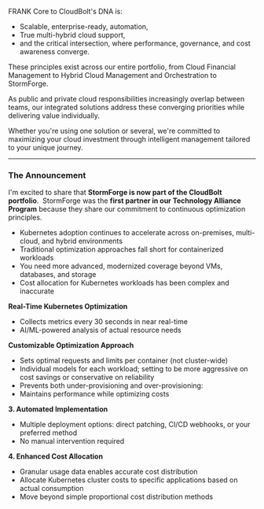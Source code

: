 
FRANK
Core to CloudBolt's DNA is:
- Scalable, enterprise-ready, automation,
- True multi-hybrid cloud support,
- and the critical intersection, where performance, governance, and cost awareness converge.

These principles exist across our entire portfolio, from Cloud Financial Management to Hybrid Cloud Management and Orchestration to StormForge.

As public and private cloud responsibilities increasingly overlap between teams, our integrated solutions address these converging priorities while delivering value individually. 

Whether you're using one solution or several, we're committed to maximizing your cloud investment through intelligent management tailored to your unique journey.

--- 

### The Announcement
I'm excited to share that **StormForge is now part of the CloudBolt portfolio**. 
StormForge was the **first partner in our Technology Alliance Program** because they share our commitment to continuous optimization principles. 

- Kubernetes adoption continues to accelerate across on-premises, multi-cloud, and hybrid environments
- Traditional optimization approaches fall short for containerized workloads
- You need more advanced, modernized coverage beyond VMs, databases, and storage
- Cost allocation for Kubernetes workloads has been complex and inaccurate

**Real-Time Kubernetes Optimization**
- Collects metrics every 30 seconds in near real-time
- AI/ML-powered analysis of actual resource needs

**Customizable Optimization Approach**
- Sets optimal requests and limits per container (not cluster-wide)
- Individual models for each workload; setting to be more aggressive on cost savings or conservative on reliability
- Prevents both under-provisioning and over-provisioning: 
- Maintains performance while optimizing costs

**3. Automated Implementation**
- Multiple deployment options: direct patching, CI/CD webhooks, or your preferred method
- No manual intervention required

**4. Enhanced Cost Allocation**
- Granular usage data enables accurate cost distribution
- Allocate Kubernetes cluster costs to specific applications based on actual consumption
- Move beyond simple proportional cost distribution methods


